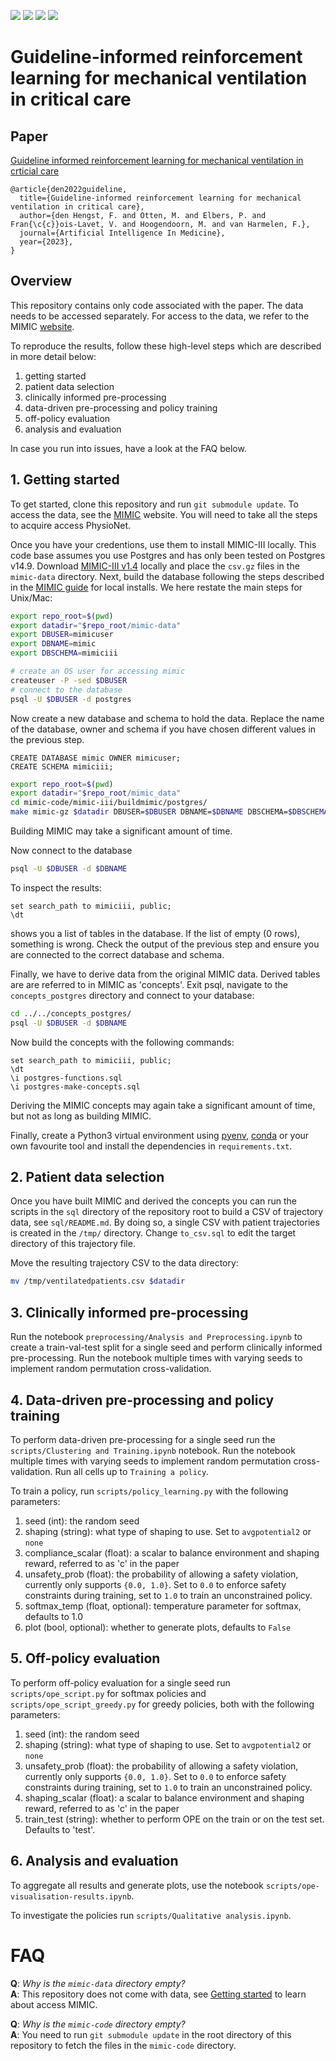 <a style="text-decoration:none !important;" href="https://docs.python.org/3.12/" alt="Python3.12"> <img src="https://img.shields.io/badge/python-3.12-blue.svg" /> </a>
<a style="text-decoration:none !important;" href="link to paper" alt="arXiv"> <img src="https://img.shields.io/badge/paper-AIIM-red" /> </a>
<a style="text-decoration:none !important;" href="https://docs.conda.io/en/latest/miniconda.html" alt="package management"> <img src="https://img.shields.io/badge/conda-env-green" /> </a>
<a style="text-decoration:none !important;" href="https://opensource.org/licenses/MIT" alt="License"> <img src="https://img.shields.io/badge/license-MIT-purple.svg" /> </a>

# Guideline-informed reinforcement learning for mechanical ventilation in critical care


## Paper
[Guideline informed reinforcement learning for mechanical ventilation in crticial care](https://link-to-paper.org)
```
@article{den2022guideline,
  title={Guideline-informed reinforcement learning for mechanical ventilation in critical care},
  author={den Hengst, F. and Otten, M. and Elbers, P. and Fran{\c{c}}ois-Lavet, V. and Hoogendoorn, M. and van Harmelen, F.},
  journal={Artificial Intelligence In Medicine},
  year={2023},
}
```

## Overview
This repository contains only code associated with the paper. The data needs to be accessed separately. For access to the data, we refer to the MIMIC [website](https://mimic-mit-edu.vu-nl.idm.oclc.org/docs/gettingstarted/).

To reproduce the results, follow these high-level steps which are described in more detail below:
1. getting started
2. patient data selection
3. clinically informed pre-processing
4. data-driven pre-processing and policy training
5. off-policy evaluation
6. analysis and evaluation

In case you run into issues, have a look at the FAQ below.


## 1. Getting started
To get started, clone this repository and run ``git submodule update``. To access the data, see the [MIMIC](https://mimic-mit-edu.vu-nl.idm.oclc.org/docs/gettingstarted/) website. You will need to take all the steps to acquire access PhysioNet. 

Once you have your credentions, use them to install MIMIC-III locally. This code base assumes you use Postgres and has only been tested on Postgres v14.9. Download [MIMIC-III v1.4](https://physionet.org/content/mimiciii/1.4/) locally and place the ``csv.gz`` files in the ``mimic-data`` directory. Next, build the database following the steps described in the [MIMIC guide](https://mimic-mit-edu.vu-nl.idm.oclc.org/docs/gettingstarted/local/install-mimic-locally-ubuntu/) for local installs. We here restate the main steps for Unix/Mac:
```bash
export repo_root=$(pwd)
export datadir="$repo_root/mimic-data"
export DBUSER=mimicuser
export DBNAME=mimic
export DBSCHEMA=mimiciii

# create an OS user for accessing mimic
createuser -P -sed $DBUSER
# connect to the database
psql -U $DBUSER -d postgres
```

Now create a new database and schema to hold the data. Replace the name of the database, owner and schema if you have chosen different values in the previous step.
```psql
CREATE DATABASE mimic OWNER mimicuser;
CREATE SCHEMA mimiciii;
```

```bash
export repo_root=$(pwd)
export datadir="$repo_root/mimic_data"
cd mimic-code/mimic-iii/buildmimic/postgres/
make mimic-gz $datadir DBUSER=$DBUSER DBNAME=$DBNAME DBSCHEMA=$DBSCHEMA
```
Building MIMIC may take a significant amount of time.

Now connect to the database
```bash
psql -U $DBUSER -d $DBNAME
```
To inspect the results:
```psql
set search_path to mimiciii, public;
\dt
```
shows you a list of tables in the database. If the list of empty (0 rows), something is wrong. Check the output of the previous step and ensure you are connected to the correct database and schema.

Finally, we have to derive data from the original MIMIC data. Derived tables are are referred to in MIMIC as 'concepts'. Exit psql, navigate to the `concepts_postgres` directory and connect to your database:
```bash
cd ../../concepts_postgres/
psql -U $DBUSER -d $DBNAME
```

Now build the concepts with the following commands:
```psql
set search_path to mimiciii, public;
\dt
\i postgres-functions.sql
\i postgres-make-concepts.sql
```
Deriving the MIMIC concepts may again take a significant amount of time, but not as long as building MIMIC.

Finally, create a Python3 virtual environment using [pyenv](https://virtualenv.pypa.io/en/latest/user_guide.html), [conda](https://docs.conda.io/projects/conda/en/latest/user-guide/tasks/manage-environments.html) or your own favourite tool and install the dependencies in ``requirements.txt``.

## 2. Patient data selection
Once you have built MIMIC and derived the concepts you can run the scripts in the `sql` directory of the repository root to build a CSV of trajectory data, see `sql/README.md`.
By doing so, a single CSV with patient trajectories is created in the `/tmp/` directory. Change `to_csv.sql` to edit the target directory of this trajectory file.

Move the resulting trajectory CSV to the data directory:
```bash
mv /tmp/ventilatedpatients.csv $datadir
```

## 3. Clinically informed pre-processing
Run the notebook `preprocessing/Analysis and Preprocessing.ipynb` to create a train-val-test split for a single seed and perform clinically informed pre-processing. Run the notebook multiple times with varying seeds to implement random permutation cross-validation.

## 4. Data-driven pre-processing and policy training
To perform data-driven pre-processing for a single seed run the `scripts/Clustering and Training.ipynb` notebook. Run the notebook multiple times with varying seeds to implement random permutation cross-validation. Run all cells up to ``Training a policy``.

To train a policy, run ``scripts/policy_learning.py`` with the following parameters:

1. seed (int): the random seed
2. shaping (string): what type of shaping to use. Set to `avgpotential2` or `none`
3. compliance_scalar (float): a scalar to balance environment and shaping reward, referred to as 'c' in the paper
4. unsafety_prob (float): the probability of allowing a safety violation, currently only supports ``{0.0, 1.0}``. Set to `0.0` to enforce safety constraints during training, set to `1.0` to train an unconstrained policy.
5. softmax_temp (float, optional): temperature parameter for softmax, defaults to 1.0
6. plot (bool, optional): whether to generate plots, defaults to `False`


## 5. Off-policy evaluation
To perform off-policy evaluation for a single seed run `scripts/ope_script.py` for softmax policies and `scripts/ope_script_greedy.py` for greedy policies, both
with the following parameters:

1. seed (int): the random seed
2. shaping (string): what type of shaping to use. Set to `avgpotential2` or `none`
3. unsafety_prob (float): the probability of allowing a safety violation, currently only supports ``{0.0, 1.0}``. Set to `0.0` to enforce safety constraints during training, set to `1.0` to train an unconstrained policy.
4. shaping_scalar (float): a scalar to balance environment and shaping reward, referred to as 'c' in the paper
5. train_test (string): whether to perform OPE on the train or on the test set. Defaults to 'test'.


## 6. Analysis and evaluation
To aggregate all results and generate plots, use the notebook ``scripts/ope-visualisation-results.ipynb``.

To investigate the policies run ``scripts/Qualitative analysis.ipynb``.

# FAQ
**Q**: *Why is the `mimic-data` directory empty?*  
**A**: This repository does not come with data, see [Getting started](#1.-Getting-started) to learn about access MIMIC.

**Q**: *Why is the `mimic-code` directory empty?*  
**A**: You need to run `git submodule update` in the root directory of this repository to fetch the files in the `mimic-code` directory.
